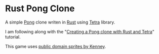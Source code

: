 # Rust Pong Clone

A simple [Pong](https://wikipedia.org/wiki/Pong) clone writen in [Rust](https://www.rust-lang.org/) using [Tetra](https://tetra.seventeencups.net/) library.

I am following along with the "[Creating a Pong clone with Rust and Tetra](https://tetra.seventeencups.net/tutorial)" tutorial.

This game uses [public domain sprites by Kenney](https://www.kenney.nl/assets/puzzle-pack).
